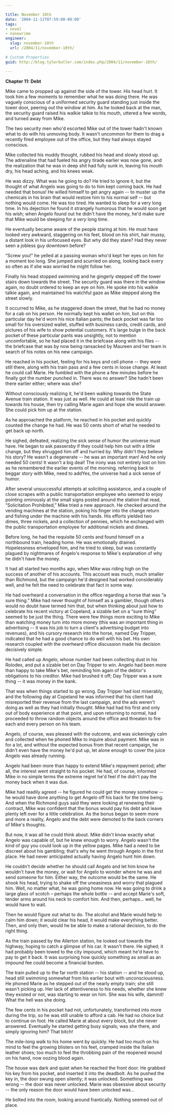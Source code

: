 ```yaml
---

title: November 10th
date: '2004-11-11T07:59:00-08:00'
tags:
- novel
- nanowrimo
engineer:
  slug: november-10th
  url: /2004/11/november-10th/

# Custom Properties
guid: http://blog.tylerbutler.com/index.php/2004/11/november-10th/

---
```


**Chapter 11: Debt**

Mike came to propped up against the side of the tower. His head hurt. It
took him a few moments to remember what he was doing there. He was vaguely
conscious of a uniformed security guard standing just inside the tower door,
peering out the window at him. As he looked back at the man, the security
guard raised his walkie talkie to his mouth, uttered a few words, and turned
away from Mike.

The two security men who'd escorted Mike out of the tower hadn't known what
to do with his unmoving body. It wasn't uncommon for them to drag a recently
fired employee out of the office, but they had always stayed conscious.

Mike collected his muddy thought, rubbed his head and slowly stood up. The
adrenaline that had fueled his angry tirade earlier was now gone, and the
realization that he was in deep shit had fully sunk in, leaving his mouth dry,
his head aching, and his knees weak.

He was dizzy. What was he going to do? He tried to ignore it, but the
thought of what Angelo was going to do to him kept coming back. He had needed
that bonus! He willed himself to get angry again -- to muster up the chemicals
in his brain that would restore him to his normal self -- but nothing would
come. He was too tired. He wanted to sleep for a very long time. In his
dejection he found it strangely humorous that he would soon get his wish; when
Angelo found out he didn't have the money, he'd make sure that Mike would be
sleeping for a _very_ long time.

He eventually became aware of the people staring at him. He must have looked
very awkward, staggering on his feet, blood on his shirt, hair mussy, a
distant look in his unfocused eyes. But why did they stare? Had they never
seen a jobless guy downtown before?

“Screw you!” he yelled at a passing woman who'd kept her eyes on him for a
moment too long. She jumped and scurried on along, looking back every so often
as if she was worried he might follow her.

Finally his head stopped swimming and he gingerly stepped off the tower
stairs down towards the street. The security guard was there in the window
again, no doubt ordered to keep an eye on him. He spoke into his walkie talkie
again, and maintained his watchful gaze as Mike stepped along the street
slowly.

It occurred to Mike, as he staggered down the street, that he had no money
for a cab on his person. He normally kept his wallet on him, but on this
particular day he'd worn his nice Italian pants; the back pocket was far too
small for his oversized wallet, stuffed with business cards, credit cards, and
pictures of his wife to show potential customers. It's large bulge in the back
pocket of these particular pants was unsightly, not to mention uncomfortable,
so he had placed it in the briefcase along with his files -- the briefcase that
was by now being ransacked by Maureen and her team in search of his notes on
his new campaign.

He reached in his pocket, feeling for his keys and cell phone -- they were
still there, along with his train pass and a few cents in loose change. At
least he could call Marie. He fumbled with the phone a few minutes before he
finally got the number punched in. There was no answer? She hadn't been there
earlier either; where was she?

Without consciously realizing it, he'd been walking towards the State Avenue
train station. It was just as well. He could at least ride the train up
towards his house, then try calling Marie again and hope she would answer. She
could pick him up at the station.

As he approached the platform, he reached in his pocket and quickly counted
the change he had. He was 50 cents short of what he needed to get back up
north.

He sighed, defeated, realizing the sick sense of humor the universe must
have. He began to ask passersby if they could help him out with a little
change, but they shrugged him off and hurried by. Why didn't they believe his
story? He wasn't a degenerate -- he was an important man! And he only needed 50
cents! It wasn't a big deal! The irony was not entirely lost on him as he
remembered the earlier events of the morning. referring back to beggar story
with Mike, need to addYes, the universe had a sick sense of humor.

After several unsuccessful attempts at soliciting assistance, and a couple
of close scrapes with a public transportation employee who seemed to enjoy
pointing ominously at the small signs posted around the station that read,
“Solicitation Prohibited,” Mike tried a new approach. He checked around the
vending machines at the station, poking his finger into the change return and
fishing under the machine with his hands. His efforts yielded two dimes, three
nickels, and a collection of pennies, which he exchanged with the public
transportation employee for additional nickels and dimes.

Before long, he had the requisite 50 cents and found himself on a northbound
train, heading home. He was emotionally drained. Hopelessness enveloped him,
and he tried to sleep, but was constantly plagued by nightmares of Angelo's
response to Mike's explanation of why he didn't have the money.

It had all started two months ago, when Mike was riding high on the success
of another of his accounts. This account was much, much smaller than Richmond,
but the campaign he'd designed had worked considerably well, and he felt the
need to celebrate that fact in some way.

He had overheard a conversation in the office regarding a horse that was “a
sure thing.” Mike had never thought of himself as a gambler, though others
would no doubt have termed him that, but when thinking about just how to
celebrate his recent victory at Copeland, a sizable bet on a “sure thing”
seemed to be just the thing. There were few things more exciting to Mike than
watching money turn into more money (this was an important thing in
advertising -- it was his job to turn a client's advertising budget into
revenues), and his cursory research into the horse, named Day Tripper,
indicated that he had a good chance to do well with his bet. His own research
coupled with the overheard office discussion made his decision decisively
simple.

He had called up Angelo, whose number had been collecting dust in his
Rolodex, and put a sizable bet on Day Tripper to win. Angelo had been more
than happy to take Mike's bet, reminding him again of the debtor's obligations
to his creditor. Mike had brushed it off; Day Tripper was a sure thing -- it
was money in the bank.

That was when things started to go wrong. Day Tripper had lost miserably,
and the following day at Copeland he was informed that his client had
misreported their revenue from the last campaign, and the ads weren't doing as
well as they had initially thought. Mike had had his first and only out of
body experience at that point, and upon returning to normal, had proceeded to
throw random objects around the office and threaten to fire each and every
person on his team.

Angelo, of course, was pleased with the outcome, and was sickeningly calm
and collected when he phoned Mike to inquire about payment. Mike was in for a
lot, and without the expected bonus from that recent campaign, he didn't even
have the money he'd put up, let alone enough to cover the juice Angelo was
already running.

Angelo had been more than happy to extend Mike's repayment period; after
all, the interest went straight to his pocket. He had, of course, informed
Mike in no simple terms the extreme regret he'd feel if he didn't pay the
money back when it was due.

Mike had readily agreed -- he figured he could get the money somehow -- he
would have done anything to get Angelo off his back for the time being. And
when the Richmond guys said they were looking at renewing their contract, Mike
was confident that the bonus would pay his debt and leave plenty left over for
a little celebration. As the bonus began to seem more and more a reality,
Angelo and the debt were demoted to the back corners of Mike's thoughts.

But now, it was all he could think about. Mike didn't know exactly what
Angelo was capable of, but he knew enough to worry. Angelo wasn't the kind of
guy you could look up in the yellow pages. Mike had a need to be discreet
about his gambling; that's why he went through Angelo in the first place. He
had never anticipated actually having Angelo hunt him down.

He couldn't decide whether he should call Angelo and let him know he
wouldn't have the money, or wait for Angelo to wonder where he was and send
someone for him. Either way, the outcome would be the same. He shook his head,
trying to shake off the uneasiness and worry that plagued him. Well, no matter
what, he was going home now. He was going to drink a large glass of scotch –
perhaps the whole bottle -- and accept Marie's soft, tender arms around his
neck to comfort him. And then, perhaps... well, he would have to wait.

Then he would figure out what to do. The alcohol and Marie would help to
calm him down; it would clear his head, it would make everything better. Then,
and only then, would he be able to make a rational decision, to do the right
thing.

As the train passed by the Allerton station, he looked out towards the
highway, hoping to catch a glimpse of his car. It wasn't there. He sighed; it
had probably been towed to the city impound, which meant he'd have to pay to
get it back. It was surprising how quickly something as small as an impound
fee could become a financial burden.

The train pulled up to the far north station -- his station -- and he stood
up, head still swimming somewhat from his earlier bout with unconsciousness.
He phoned Marie as he stepped out of the nearly empty train; she still wasn't
picking up. Her lack of attentiveness to his needs, whether she knew they
existed or not, was starting to wear on him. She was his wife, dammit! What
the hell was she doing.

The few cents in his pocket had not, unfortunately, transformed into more
during the trip, so he was still unable to afford a cab. He had no choice but
to continue on foot. He called Marie at about every block, but she never
answered. Eventually he started getting busy signals; was she there, and
simply ignoring him? That bitch!

The mile-long walk to his home went by quickly. He had too much on his mind
to feel the growing blisters on his feet, cramped inside the Italian leather
shoes; too much to feel the throbbing pain of the reopened wound on his hand,
now oozing blood again.

The house was dark and quiet when he reached the front door. He grabbed his
key from his pocket, and inserted it into the deadbolt. As he pushed the key
in, the door swung open silently; it was unlocked. Something was wrong -- the
door was never unlocked. Marie was obsessive about security -- the only reason
the door would have been unlocked was...

He bolted into the room, looking around frantically. Nothing seemed out of
place.

